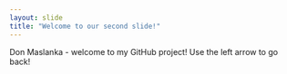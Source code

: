 ```yaml
---
layout: slide
title: "Welcome to our second slide!"
---
```

Don Maslanka - welcome to my GitHub project!
Use the left arrow to go back!
